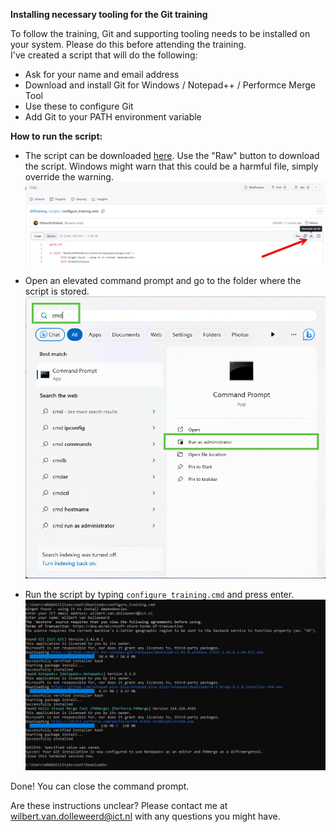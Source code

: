 **Installing necessary tooling for the Git training**

To follow the training, Git and supporting tooling needs to be installed on your system. Please do this before attending the training.  
I've created a script that will do the following: 

* Ask for your name and email address
* Download and install Git for Windows / Notepad++ / Performce Merge Tool
* Use these to configure Git
* Add Git to your PATH environment variable



**How to run the script:**

* The script can be downloaded [here](https://github.com/WilbertOnGithub/GitTraining/blob/master/scripts/configure_training.cmd). Use the "Raw" button to download the script. Windows might warn that this could be a harmful file, simply override the warning. ![](screenshots/download_script.png)

* Open an elevated command prompt and go to the folder where the script is stored. ![](screenshots/elevated_command_prompt.png)

* Run the script by typing `configure_training.cmd` and press enter. ![](screenshots/script_result.png)



Done! You can close the command prompt.  

Are these instructions unclear? Please contact me at wilbert.van.dolleweerd@ict.nl with any questions you might have.

